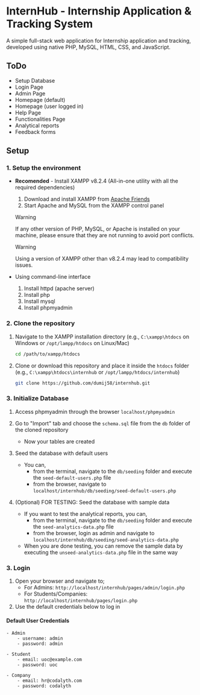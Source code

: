 # InternHub - Internship Application & Tracking System

A simple full-stack web application for Internship application and tracking, developed using native PHP, MySQL, HTML, CSS, and JavaScript.

## ToDo

- Setup Database
- Login Page
- Admin Page
- Homepage (default)
- Homepage (user logged in)
- Help Page
- Functionalities Page
- Analytical reports
- Feedback forms

## Setup

### 1. Setup the environment

- **Recomended** - Install XAMPP v8.2.4 (All-in-one utility with all the required dependencies)
    1. Download and install XAMPP from [Apache Friends](https://www.apachefriends.org/index.html)
    2. Start Apache and MySQL from the XAMPP control panel

    > [!WARNING]
    > If any other version of PHP, MySQL, or Apache is installed on your machine, please ensure that they are not running to avoid port conflicts.

    > [!WARNING]
    > Using a version of XAMPP other than v8.2.4 may lead to compatibility issues.

- Using command-line interface

    1. Install httpd (apache server)
    2. Install php
    3. Install mysql
    4. Install phpmyadmin

### 2. Clone the repository

1. Navigate to the XAMPP installation directory (e.g., `C:\xampp\htdocs` on Windows or `/opt/lampp/htdocs` on Linux/Mac)
    ```bash
    cd /path/to/xampp/htdocs
    ```
2. Clone or download this repository and place it inside the `htdocs` folder (e.g., `C:\xampp\htdocs\internhub` or `/opt/lampp/htdocs/internhub`)
    ```bash
    git clone https://github.com/dumij58/internhub.git
    ```

### 3. Initialize Database

1. Access phpmyadmin through the browser `localhost/phpmyadmin`

2. Go to "Import" tab and choose the `schema.sql` file from the `db` folder of the cloned repository

    - Now your tables are created

3. Seed the database with default users

    - You can,
        - from the terminal, navigate to the `db/seeding` folder and execute the `seed-default-users.php` file
        - from the browser, navigate to `localhost/internhub/db/seeding/seed-default-users.php`

4. (Optional) FOR TESTING: Seed the database with sample data

    - If you want to test the analytical reports, you can,
        - from the terminal, navigate to the `db/seeding` folder and execute the `seed-analytics-data.php` file
        - from the browser, login as admin and navigate to `localhost/internhub/db/seeding/seed-analytics-data.php`
    - When you are done testing, you can remove the sample data by executing the `unseed-analytics-data.php` file in the same way

### 3. Login

1. Open your browser and navigate to;
    - For Admins:
     `http://localhost/internhub/pages/admin/login.php`
    - For Students/Companies:
     `http://localhost/internhub/pages/login.php`
2. Use the default credentials below to log in

#### Default User Credentials
    - Admin
        - username: admin
        - password: admin

    - Student
        - email: uoc@example.com
        - password: uoc

    - Company
        - email: hr@codalyth.com
        - password: codalyth